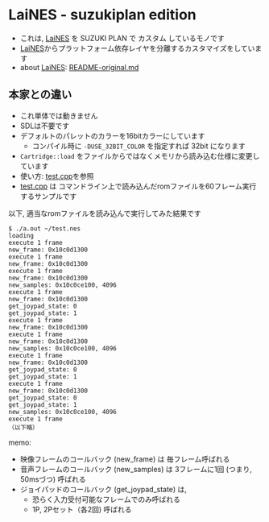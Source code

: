 # LaiNES - suzukiplan edition 
- これは, [LaiNES](https://github.com/AndreaOrru/LaiNES) を SUZUKI PLAN で カスタム しているモノです
- [LaiNES](https://github.com/AndreaOrru/LaiNES)からプラットフォーム依存レイヤを分離するカスタマイズをしています
- about [LaiNES](https://github.com/AndreaOrru/LaiNES): [README-original.md](README-original.md)

## 本家との違い
- これ単体では動きません
- SDLは不要です
- デフォルトのパレットのカラーを16bitカラーにしています
  - コンパイル時に `-DUSE_32BIT_COLOR` を指定すれば 32bit になります
- `Cartridge::load` をファイルからではなくメモリから読み込む仕様に変更しています
- 使い方: [test.cpp](test.cpp)を参照
- [test.cpp](test.cpp) は コマンドライン上で読み込んだromファイルを60フレーム実行するサンプルです

以下, 適当なromファイルを読み込んで実行してみた結果です
```
$ ./a.out ~/test.nes 
loading
execute 1 frame
new_frame: 0x10c0d1300
execute 1 frame
new_frame: 0x10c0d1300
execute 1 frame
new_frame: 0x10c0d1300
new_samples: 0x10c0ce100, 4096
execute 1 frame
new_frame: 0x10c0d1300
get_joypad_state: 0
get_joypad_state: 1
execute 1 frame
new_frame: 0x10c0d1300
execute 1 frame
new_frame: 0x10c0d1300
new_samples: 0x10c0ce100, 4096
execute 1 frame
new_frame: 0x10c0d1300
get_joypad_state: 0
get_joypad_state: 1
execute 1 frame
new_frame: 0x10c0d1300
get_joypad_state: 0
get_joypad_state: 1
new_samples: 0x10c0ce100, 4096
execute 1 frame
（以下略）
```

memo:
- 映像フレームのコールバック (new_frame) は 毎フレーム呼ばれる
- 音声フレームのコールバック (new_samples) は 3フレームに1回 (つまり, 50msづつ) 呼ばれる
- ジョイパッドのコールバック (get_joypad_state) は,
  - 恐らく入力受付可能なフレームでのみ呼ばれる
  - 1P, 2Pセット（各2回) 呼ばれる
